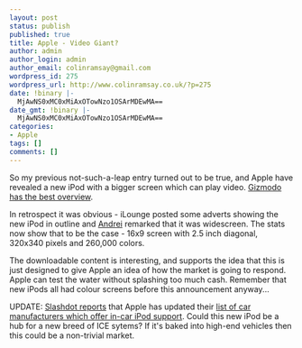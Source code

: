 ```yaml
---
layout: post
status: publish
published: true
title: Apple - Video Giant?
author: admin
author_login: admin
author_email: colinramsay@gmail.com
wordpress_id: 275
wordpress_url: http://www.colinramsay.co.uk/?p=275
date: !binary |-
  MjAwNS0xMC0xMiAxOTowNzo1OSArMDEwMA==
date_gmt: !binary |-
  MjAwNS0xMC0xMiAxOTowNzo1OSArMDEwMA==
categories:
- Apple
tags: []
comments: []
---
```

<p>So my previous not-such-a-leap entry turned out to be true, and Apple have revealed a new iPod with a bigger screen which can play video. <a href="http://www.gizmodo.com/gadgets/portable-media/the-better-to-see-you-with-the-new-ipod-hands-on-130611.php">Gizmodo has the best overview</a>.</p>
<p>In retrospect it was obvious - iLounge posted some adverts showing the new iPod in outline and <a href="http://www.shiz.co.uk/">Andrei</a> remarked that it was widescreen. The stats now show that to be the case - 16x9 screen with 2.5 inch diagonal, 320x340 pixels and 260,000 colors.</p>
<p>The downloadable content is interesting, and supports the idea that this is just designed to give Apple an idea of how the market is going to respond. Apple can test the water without splashing too much cash. Remember that new iPods all had colour screens before this announcement anyway...</p>
<p>UPDATE: <a href="http://apple.slashdot.org/article.pl?sid=05/10/12/1815251&tid=180&tid=137">Slashdot reports</a> that Apple has updated their <a href="http://www.apple.com/ipod/ipodyourcar/">list of car manufacturers which offer in-car iPod support</a>. Could this new iPod be a hub for a new breed of ICE sytems? If it's baked into high-end vehicles then this could be a non-trivial market.</p>
